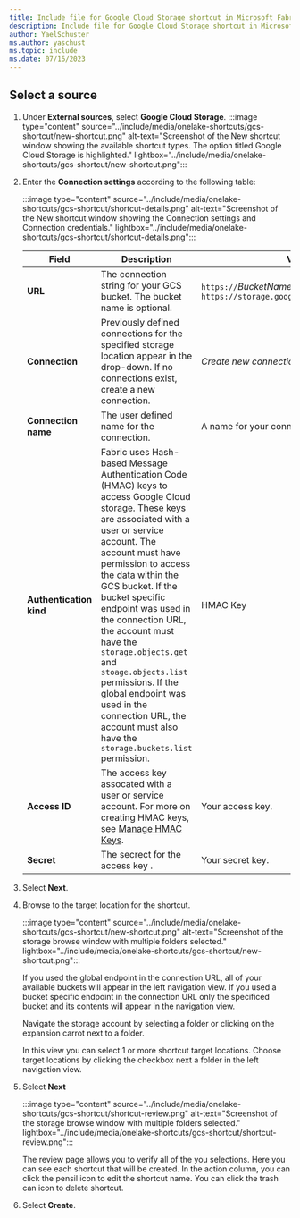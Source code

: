```yaml
---
title: Include file for Google Cloud Storage shortcut in Microsoft Fabric
description: Include file for Google Cloud Storage shortcut in Microsoft Fabric.
author: YaelSchuster
ms.author: yaschust
ms.topic: include
ms.date: 07/16/2023
---
```

## Select a source

1. Under **External sources**, select **Google Cloud Storage**.
    :::image type="content" source="../include/media/onelake-shortcuts/gcs-shortcut/new-shortcut.png" alt-text="Screenshot of the New shortcut window showing the available shortcut types. The option titled Google Cloud Storage is highlighted." lightbox="../include/media/onelake-shortcuts/gcs-shortcut/new-shortcut.png":::
1. Enter the **Connection settings** according to the following table:

    :::image type="content" source="../include/media/onelake-shortcuts/gcs-shortcut/shortcut-details.png" alt-text="Screenshot of the New shortcut window showing the Connection settings and Connection credentials." lightbox="../include/media/onelake-shortcuts/gcs-shortcut/shortcut-details.png":::

      |Field | Description| Value|
      |-----|-----| -----|
      | **URL**| The connection string for your GCS bucket. The bucket name is optional. | `https://`*BucketName*`.storage.googleapis.com` `https://storage.googleapis.com` |
      |**Connection** | Previously defined connections for the specified storage location appear in the drop-down. If no connections exist, create a new connection.| *Create new connection* |
      |**Connection name** | The user defined name for the connection.| A name for your connection.|
      |**Authentication kind**| Fabric uses Hash-based Message Authentication Code (HMAC) keys to access Google Cloud storage. These keys are associated with a user or service account. The account must have permission to access the data within the GCS bucket. If the bucket specific endpoint was used in the connection URL, the account must have the `storage.objects.get` and `stoage.objects.list` permissions. If the global endpoint was used in the connection URL, the account must also have the `storage.buckets.list` permission. | HMAC Key|
      |**Access ID**| The access key assocated with a user or service account. For more on creating HMAC keys, see [Manage HMAC Keys](https://cloud.google.com/storage/docs/authentication/managing-hmackeys#create). | Your access key.|
      |**Secret**| The secrect for the access key . | Your secret key.|

1. Select **Next**.
1. Browse to the target location for the shortcut.

    :::image type="content" source="../include/media/onelake-shortcuts/gcs-shortcut/new-shortcut.png" alt-text="Screenshot of the storage browse window with multiple folders selected." lightbox="../include/media/onelake-shortcuts/gcs-shortcut/new-shortcut.png":::

    If you used the global endpoint in the connection URL, all of your available buckets will appear in the left navigation view. If you used a bucket specific endpoint in the connection URL only the specificed bucket and its contents will appear in the navigation view.

    Navigate the storage account by selecting a folder or clicking on the expansion carrot next to a folder.

    In this view you can select 1 or more shortcut target locations.  Choose target locations by clicking the checkbox next a folder in the left navigation view.
1. Select **Next**

    :::image type="content" source="../include/media/onelake-shortcuts/gcs-shortcut/shortcut-review.png" alt-text="Screenshot of the storage browse window with multiple folders selected." lightbox="../include/media/onelake-shortcuts/gcs-shortcut/shortcut-review.png":::

    The review page allows you to verify all of the you selections.  Here you can see each shortcut that will be created.  In the action column, you can click the pensil icon to edit the shortcut name. You can click the trash can icon to delete shortcut.

1. Select **Create**.